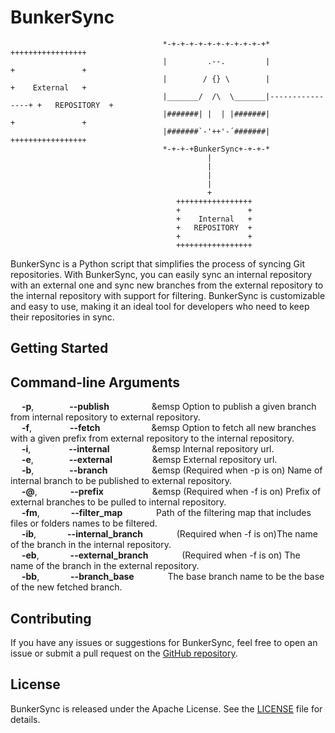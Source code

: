 # BunkerSync

                                                                                                       
                                                                                                       
                                                                                                       
                                      *-+-+-+-+-+-+-+-+-+-+-+*                  +++++++++++++++++            
                                      |         .--.         |                  +               +          
                                      |        / {} \        |                  +    External   +          
                                      |_______/  /\  \_______|----------------+ +   REPOSITORY  +
                                      |#######| |  | |#######|                  +               +
                                      |#######`-'++'-´#######|                  +++++++++++++++++
                                      *-+-+-+BunkerSync+-+-+-*
                                                |
                                                |
                                                |
                                                |
                                                +   
                                         +++++++++++++++++
                                         +               +
                                         +    Internal   +
                                         +   REPOSITORY  +
                                         +               +
                                         +++++++++++++++++

BunkerSync is a Python script that simplifies the process of syncing Git repositories. With BunkerSync, you can easily sync an internal repository with an external one and sync new branches from the external repository to the internal repository with support for filtering. BunkerSync is customizable and easy to use, making it an ideal tool for developers who need to keep their repositories in sync.

## Getting Started
## Command-line Arguments
&emsp; **-p**,&emsp;&emsp; &emsp;&ensp; **--publish** &emsp;&emsp; &emsp;&emsp;&nbsp;&emsp       Option to publish a given branch from internal repository to external repository.\
&emsp; **-f**,&emsp;&emsp; &emsp;&ensp;&nbsp; **--fetch** &emsp;&emsp; &emsp;&emsp;&emsp;&nbsp;&emsp         Option to fetch all new branches with a given prefix from external repository to the internal repository.\
&emsp; **-i**,&emsp;&emsp; &emsp;&ensp;&nbsp; **--internal** &emsp;&emsp; &emsp;&emsp;&nbsp;&emsp      Internal repository url.\
&emsp; **-e**,&emsp;&emsp; &emsp;&ensp; **--external** &emsp;&emsp; &emsp;&emsp;&emsp      External repository url.\
&emsp; **-b**,&emsp;&emsp; &emsp;&ensp; **--branch** &emsp;&emsp; &emsp;&emsp;&ensp;&emsp        (Required when -p is on) Name of internal branch to be published to external repository.\
&emsp; **-@**,&emsp;&emsp; &emsp;&ensp;**--prefix** &emsp;&emsp; &emsp;&emsp;&emsp;&emsp        (Required when -f is on) Prefix of external branches to be pulled to internal repository.\
&emsp; **-fm**,&emsp;&emsp; &emsp; **--filter_map** &emsp;&emsp; &emsp;                    Path of the filtering map that includes files or folders names to be filtered.\
&emsp; **-ib**,&emsp;&emsp; &emsp; **--internal_branch** &emsp;&emsp; &emsp;               (Required when -f is on)The name of the branch in the internal repository.\
&emsp; **-eb**,&emsp;&emsp; &emsp; **--external_branch** &emsp;&emsp; &emsp;               (Required when -f is on) The name of the branch in the external repository.\
&emsp; **-bb**,&emsp;&emsp; &emsp; **--branch_base** &emsp;&emsp; &emsp; The base branch name to be the base of the new fetched branch.

## Contributing

If you have any issues or suggestions for BunkerSync, feel free to open an issue or submit a pull request on the [GitHub repository](https://github.com/okashaluai/BunkerSync). 

## License

BunkerSync is released under the Apache License. See the [LICENSE](https://github.com/okashaluai/BunkerSync/blob/main/LICENSE) file for details.
